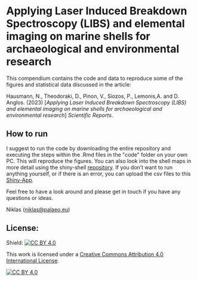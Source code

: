 Applying Laser Induced Breakdown Spectroscopy (LIBS) and elemental imaging on marine shells for archaeological and environmental research
=============================================================================

This compendium contains the code and data to reproduce some of the figures and statistical data discussed in the article:

Hausmann, N., Theodoraki, D., Pinon, V., Siozos, P., Lemonis,A. and D. Anglos. (2023) [_Applying Laser Induced Breakdown Spectroscopy (LIBS) and elemental imaging on marine shells for archaeological and environmental research_] _Scientific Reports_.



How to run
------------------------

I suggest to run the code by downloading the entire repository and executing the steps within the .Rmd files in the "code" folder on your own PC. This will reproduce the figures. You can also look into the shell maps in more detail using the shiny-shell [repository](https://github.com/Niklas-palaeo/Shiny_Shell). If you don’t want to run anything yourself, or if there is an error, you can upload the csv files to this [Shiny-App](https://nikhausmann.shinyapps.io/Shiny_Shell/). 

Feel free to have a look around and please get in touch if you have any questions or ideas.

Niklas (niklas@palaeo.eu)


## License:
Shield: [![CC BY 4.0][cc-by-shield]][cc-by]

This work is licensed under a
[Creative Commons Attribution 4.0 International License][cc-by].

[![CC BY 4.0][cc-by-image]][cc-by]

[cc-by]: http://creativecommons.org/licenses/by/4.0/
[cc-by-image]: https://i.creativecommons.org/l/by/4.0/88x31.png
[cc-by-shield]: https://img.shields.io/badge/License-CC%20BY%204.0-lightgrey.svg
